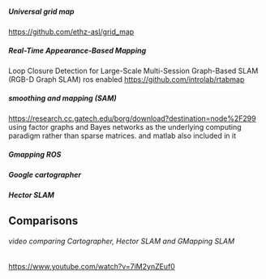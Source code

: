 

#####  Universal grid map
https://github.com/ethz-asl/grid_map

##### Real-Time Appearance-Based Mapping
Loop Closure Detection for Large-Scale Multi-Session Graph-Based SLAM (RGB-D Graph SLAM)
ros enabled 
https://github.com/introlab/rtabmap


##### smoothing and mapping (SAM)
https://research.cc.gatech.edu/borg/download?destination=node%2F299
using factor graphs and Bayes networks as the underlying computing paradigm rather than sparse matrices.
and matlab also included in it 

##### Gmapping ROS

##### Google cartographer

##### Hector SLAM

## Comparisons
###### video comparing Cartographer, Hector SLAM and GMapping SLAM
https://www.youtube.com/watch?v=7iM2ynZEuf0
